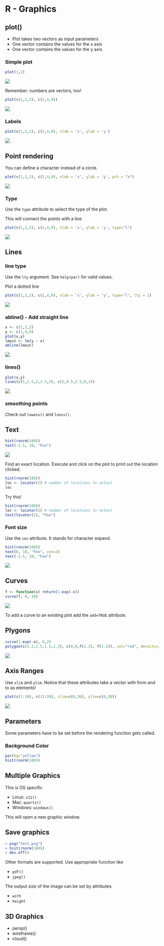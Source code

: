 # R - Graphics



## plot()

- Plot takes two vectors as input parameters
- One vector contains the values for the x axis
- One vector contains the values for the y axis


### Simple plot

```R
plot(1,2)
```

![](R_Graphics_SimplePlot1.png)


Remember: numbers are vectors, too!

```R
plot(c(1,2,3), c(2,4,9))
```

![](R_Graphics_SimplePlot2.png)



### Labels

```R
plot(c(1,2,3), c(2,4,9), xlab = 'x', ylab = 'y')
```

![](R_Graphics_Labels.png)



## Point rendering

You can define a character instead of a circle.

```R
plot(c(1,2,3), c(2,4,9), xlab = 'x', ylab = 'y', pch = "x")
```

![](R_Graphics_PointRendering.png)



### Type

Use the `type` attribute to select the type of the plot.

This will connect the points with a line

```R
plot(c(1,2,3), c(2,4,9), xlab = 'x', ylab = 'y', type="l")
```	

![](R_Graphics_Type.png)



## Lines


### line type

Use the `lty` argument. See `help(par)` for valid values.

Plot a dotted line
```R
plot(c(1,2,3), c(2,4,9), xlab = 'x', ylab = 'y', type="l", lty = 2)
```

![](R_Graphics_LineType.png)


### abline() - Add straight line

```R
x <- c(1,2,3)
y <- c(1,4,9)
plot(x,y)
lmout <- lm(y ~ x)
abline(lmout)
```

![](R_Graphics_abline.png)


### lines()

```R
plot(x,y)
lines(c(1,1.5,2,2.5,3), c(2,0.5,2.5,6,1))
```

![](R_Graphics_Lines.png)


### smoothing points

Check out `lowess()` and `loess()`.



## Text

```R
hist(rnorm(100))
text(-2.5, 10, "Foo")
```

![](R_Graphics_Text.png)


Find an exact location. Execute and click on the plot to print out the location clicked.

```R
hist(rnorm(100))
loc <- locator(2) # number of locations to select
loc
```

Try this!

```R
hist(rnorm(100))
loc <- locator(2) # number of locations to select
text(locator(1), "Foo")
```


### Font size

Use the `cex` attribute. It stands for character expand.

```R
hist(rnorm(100))
text(0, 10, "Foo", cex=2)
text(-1.5, 10, "Foo")
```

![](R_Graphics_FontSize.png)



## Curves

```R
f <- function(x) return(1-exp(-x))
curve(f, 0, 10)
```

![](R_Graphics_Curve.png)

To add a curve to an existing plot add the `add=TRUE` attribute.



## Plygons

```R
curve(1-exp(-x), 0,2)
polygon(c(1.2,1.5,1.5,1.2), c(0,0,f(1.2), f(1.2)), col="red", density=20)
```

![](R_Graphics_Polygon.png)



## Axis Ranges

Use `xlim` and `ylim`. Notice that these attributes take a vector with from and to as elements!

```R
plot(c(1:10), c(11:20), xlim=c(0,30), ylim=c(0,30))
```

![](R_Graphics_AxisRange.png)



## Parameters

Some parameters have to be set before the rendering function gets called.


### Background Color

```R
par(bg="yellow")
hist(rnorm(100))
```



## Multiple Graphics

This is OS specific

- Linux: `x11()`
- Mac: `quartz()`
- Windows: `windows()`

This will open a new graphic window.



## Save graphics

```R
> png("test.png")
> hist(rnorm(100))
> dev.off()
```

Other formats are supported. Use appropriate function like 

- `pdf()`
- `jpeg()`

The output size of the image can be set by attributes 

- `with` 
- `height`



## 3D Graphics

- persp()
- wireframe()
- cloud()